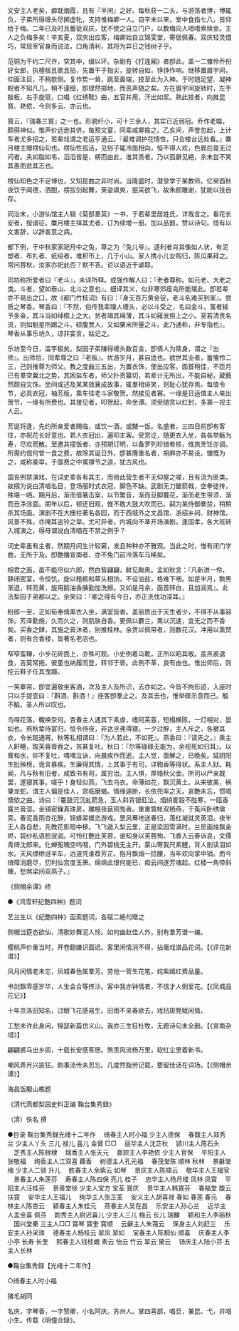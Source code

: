 <!-- { "loadSidebar": true } -->
文安主人老矣，癖耽烟霞，且有『半闲』之好。每秋获一二头，与游荡者博，博辄负，子弟所得缠头尽掷虚牝，支持惟梅卿一人。自辛未以来，堂中食指七八，皆仰给于梅。二年已及时且蓄徒双庆，犹不使之自立门户，以数梅向人唶唶索赎金。主人之负梅多矣！辛亥夏，双庆出应客，梅卿始自立锦雯堂，寄居佩春。双庆轻灵儇巧，常现宰官身而说法，口角清利，其将为异日之钱树子乎。

范铜为干约二尺许，空其中，缀以环。杂剧有《打连厢》者卽此。盖一二雏伶乔扮好女郎，执檀板且歌且拍，先置干于指尖，旋转自如，铮铮作响。继移置眉宇间，仰面注目，不稍欹侧。复作势一耸，跳至鼻端，技至此为入神。于时翘足望、凝神睨者不知凡几。稍不谨细，卽铿然掷地，而恶声随之矣。方在眉宇间旋转时，左手敲板，右手旋扇，口唱《红绣鞋》曲，五官并用，汗出如浆。熟此技者，向推昆寳、艳侬，今则多云、亦云也。

寳云，『瑞春三寳』之一也。形貌纤小，可十三余人，其实已近弱冠。乔作老媪，颇得神似。惟声价远逊其侪，每预文宴，同辈咸揶揄之。乙亥间，声誉忽起，上计车者尤多招之，若辈戏谓之老运亨通云。『最难调护花情性，只合楼台远处看。』麋月楼主赠楞仙句也。楞仙性孤洁，见俗子辄冷面相向，恒不得人欢，色衰后竟无过问者。夫如脂如韦，滔滔皆是，楞而由此，谁其责者。乃以孤僻见絶，余未尝不笑其愚而悲其志也。

楞仙知色之不足博也，又知昆曲之非时尚。当隆盛时，潜受学于某教师。忆癸酉秋夜饮于闻德，酒酣，楞拔剑起舞，英姿飒爽，振采欲飞，故朱颜雕谢，犹能以技自存。

同治末，小游仙馆主人辑《菊部羣英》一书，于若辈里居姓氏，详哉言之。看花长安者，按谱征。麋月楼主择其尤者，订为续增一册。加以品题，赞以诗句。惜有以文害辞，以辞害意之病。

都下例，于中秋家家祀月中之兔，尊之为『兔儿爷』。逐利者肖其像如人状，有泥塑者、布扎者、纸绘者，堆积市上，几于小山。家人携小儿女购归，陈瓜果拜之。常问蓉秋，汝家亦祀此否？默不答。讵以语近于谑耶。

司坊称所爱者曰『老斗』，未详所释。或强作解人曰：『老者尊称。如元老、大老之类。斗者，望如泰山、北斗之意也』。细译其义，似非寒郊瘦岛所能堪此。卽若辈亦不易出之口，故《都门竹枝词》有曰：『身无百万黄金锭，老斗名难买到家』。尝质之琴香。琴香曰：『不然，俗传我辈赚人缠头，必以斗受之，名曰金斗。富者输予多金，其斗当如绰楔上之大。贫者竭其绵薄，其斗如薙发担上之小。至若清贵名流，则如魁星所踢之斗。硕腹贾人，又如粟米所量之斗。此乃通称，非专指也』。琴香从事乐坊久，谅非妄言，姑记之。

乐坊至今日，滥竽极矣。梨园子弟赚得缠头数百金，卽倩人为赎身，谓之『出师』。出师后，同辈尊之曰『老板』。优游岁月，甚自适也。欲世其业者，蓄雏伶二三，己则推尊为师父。教之度曲三五出，为置衣饰，使出应客。面首稍佳，不匝月已有羣空冀北之势。其困盐车者，师父扑责纂切，若辈计无所出，不能自秘，葳蕤然颇自文饰。坐间或述及某某效襄成故事，辄羣相诽笑，则耻心犹存焉。每值令节，必具衣冠，袖芳版，乘车往老斗家敬贺。然接见者寡。一缘是日适值主人亲出贺节，一缘有所费也。其接见者，叩贺起，命坐谭。须臾随赏以红封，多寡一视主人云。

芳诞将逢，先约所亲爱者赐临，或饮一酒，或嬲一饭。名盛者，三四日前卽有客往，亦祝花长好意也。若人衣冠出，遍叩主客。受赏讫，随更衣入坐，各各举觞为寿，尽欢而散。至邀其摆饭者，亦预期订明，以备罗列珍错肴核，维旅烹饪亦调。所需约倍何曾一食之费。故除其诞日外，卽甚膺重名者，胡麻亦不易设。慷慨为之，咸称豪举。于靡费之中寓撙节之道，犹古风也。

国丧例禁演戏，在词史辈各有其主，而倚此营生者不无仰屋之嗟，且有流为匪类。故剏为说白清唱名目，登场服时式衣冠，脚色不缺。武剧无刀鎗箭戟，空拳徒抟，殊堪一哂。期月后，渐而借箸击案，以节繁音，渐而旦脚戴花，渐而老生带须，渐而丑净涂面。期年以后，顿还旧观，惟不敢大鼓大吹而已。嗣为某侍御奏禁，稍稍杀其场面。演剧不在大栅栏著名各园，而于西城外之文昌馆、浙绍乡祠、财神馆。风景不殊，亦掩耳盗铃之举。尤可异者，内城向不凖开场演剧。逢国孝，各大班转入城演之，得毋谓说白清唱在不禁之例乎？

词史辈虽有主者，然期月间生计较窘，发且种种亦不雅观。当此之时，惟有闭门学曲，无所于及。卽艶播宣南者，亦不免门前冷落车马稀矣。

相君之面，虽不能尽似六郎，然白晳翩翩，鲜见黝黑。孟如秋言：『凡新进一伶，静闭密室，令恒饥，旋以粗粝和草头相饷，不设油盐，格难下咽。如是半月，黝黑渐退，转而黄，旋用鹅油香胰勤加洗擦。又如是月余，面首转白，且加润焉』。此法梨园子弟都以之。余笑曰：『卿之得有今日，亦正洗伐功深耳。』

粉郎一至，正如荀奉倩熏衣入坐，满室皆香。盖丽质出于天生者少，不得不从事容饰。芳泽勤施，久而久之，则肌肤自香。更佩以麝兰，熏以沉速，宜无之而不香矣。买香之肆，其施之膏沐者，别推桂林。余赁以佩带者，则数花汉。冲用以熏焚者，则有合香楼，皆著名老店也。

窄窄蛮鞾，小步花砖面上，亦殊可观。小史例着乌靴，正所以昭其敬。盖羔裘退食，吉莫常拖。彼童也纳履而登，转邻于亵。此例不革，良有由也。惟出师后，则挖云鞋子任其曳蹑。

一笑搴帘，卽宜遍敬坐客酒，次及主人及所识，去亦如之。今皆不拘形迹，入座时只以手提壶曰：『斟酒、斟酒！』座客卽羣止之。及其去也，惟举碟示意而己。觚不觚，圣人所以叹也。

鸟啼花落，輙唤奈何。杏春主人遇其下素虐，嗜阿芙蓉，短榻横陈，一灯相对，晏如也。燕秋辈侍宴归，恒令侍夜，非达旦弗得寝。一夕过醉，主人斥之，各褫其衣，令长跽通宵。秋等私相谓曰：『为人若此，不如死』。燕香曰：『请先之。』乘主人鼾睡，取芙蓉膏吞之，苦甚复吐。秋曰：『尔等碌碌无能为，余视死如归耳』。以膏和水，仰不复吐，喁喁泣诀，向晨疾作而逝。主人觉，亟解之，已晚矣。延阴阳生批殃榜，诡言暴疾。生廉得其情，上其事于有司，详鞫香等得状。系主人狱。耗闻，凡与秋有旧者，咸致书有司，属穷治。主人惧，厚赂秋父金。所司以尸亲既罢，遂寝其事。嗟乎！身轻似燕，飞去乌衣。命薄如花，飘沉黄土。从来彼美，祸肇龙蛇。谓主人偏是佳人，宫临磨蝎。情缘遽断，长依兜率之天。哀艶未忘，惯唱懊侬之曲。诗曰：『鼍鼓沉沉虬箭急，玉人斜背银釭泣。烟绡雾縠不胜寒，一瓯香露兰膏湿。金铺密鏁真珠房，雕檀夜蓺铜鳬香。重重寳帐双栖燕，于菟间卧绣墩旁。春泥香雨杏花醉，锦蜂翠蝶恣游戏。罡风蓦地送春归，落红凝就灵英泪。夜半无人各自悲，先教花影暗中移。飞飞遁入梨云里，正是梁园雪满时。兰房画烛飘金烬，碧纱私语脸波润。可怜红艶比芙蓉，谁知身以芙蓉殉。飞香入云春诉哀，文儒青绮沈郎来。化蝉寃魄空呜咽，门外碧桃无主开。蒙山寄我尺素鲤，背人剖读泪如水。天风缥缈迓羊车，远道凭谁荐芳芷。抱月飘烟一捻腰，当年欢向掌中销。而今绮障消磨尽，忉利仙宫度玉箫。绵绵此恨何能已，痴云间逐芳魂起。红楼一角带斜曛，愁煞梁间双燕子。』

《侧帽余谭》终

●《鸿雪轩纪艶四种》题词

艺兰生以《纪艶四种》函索题词，各赋二絶句赠之

侧帽当筵态欲仙，清歌妙舞泥人怜。如何幽赵佳人外，别有羣芳谱一编。

樱桃声价重当时，开卷翻嫌识面迟。客里闲情消不得，拈毫戏谱品花词。【《评花新谱》】

风月闲情老未忘，凤城春色属羣芳。劳他一管生花笔，姹紫嫣红费品量。

书剑飘零感岁华，人生会合等抟沙。客中我亦钟情者，不信才人例爱花。【《凤城品花记》】

十年京洛旧知名，过眼飞花感易生。旧雨不来春欲去，戏拈斑筦赋闲情。

工愁未许此身闲，锦瑟新篇仿义山。我亦三生狂杜牧，无题诗句未全删。【《宣南杂俎》】

翩翩裘马出乡闾，十载长安感客居。煞羡风流杨万里，软红尘里着新书。

嘲风弄月兴逾狂。韵事流传未忍忘。几度然脂劳记载，要留佳话在词场。【《侧帽余谭》】

海昌饭颙山樵题

《清代燕都梨园史料正编 鞠台集秀録》

（清）佚名 撰

●目录
鞠台集秀録光绪十二年作
　绮春主人时小福
少主人德保
　春馥主人郑秀兰
少主人丫头
三儿
禄儿
喜儿
金寳
□□
　丽华主人沈芷秋
　颕川主人陈石头
　芝秀主人陈根棣
　瑞香主人张天元
　嘉颕主人李艳侬
少主人官保
　平阳主人张敬福
　绚香主人江双喜
藕香
　树德主人孔元福
　春茂堂陈
顺林
秋林
　景龢堂梅
少主人二锁
升儿
　胜春主人余紫云
如琴
　景庆主人陈啸云
　敬华主人王福官
　景春主人朱莲芬
　寿春主人陈四保
亮儿
桂子
　忠华主人杨月楼
凤林
凤寳
　平阳主人汪桂芬
　景善堂徐
少主人宝方
宝荃
寳庆
　景华主人韩寳芬
　春福堂
馥云
扶寳
　安华主人王福儿
　绚华主人张芷荃
　安义主人胡喜禄
春如
春莲
春元
　春林主人陈杏云
　颖春主人朱桂元
　燕春主人吴在昌
　乐安主人孙心兰
　近华主人孟金喜
佩芬
　韵秀主人尉迟喜儿
少主人三儿
梅云
长儿
瑞麟
　颖和主人李丽秋
　国兴堂秦
三主人□□
寳琴
寳奎
寳顺
　云龢主人朱蔼云
　保身主人刘赶三
　乐安主人孙采珠
　德春主人杨桂云
翠凤
翠如
　宝春主人陈桐仙
顺喜
　庆春主人李小亭
长寿
长奎
　熙春主人钱桂蟾
素云
怡云
竹云
翠云
黛云
　钖庆主人陆小芬
五主人长林

●鞠台集秀録【光绪十二年作】

○绮春主人时小福

猪毛胡同

名庆，字琴香，一字赞卿，小名阿庆。苏州人。掌四喜部，唱旦，兼昆、弋，并唱小生。传载《明僮合録》。

